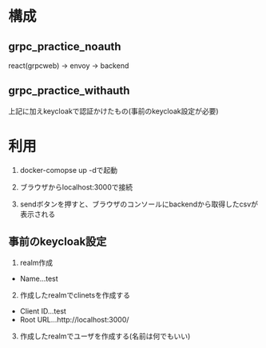 # 構成
## grpc_practice_noauth
react(grpcweb) →  envoy → backend

## grpc_practice_withauth
上記に加えkeycloakで認証かけたもの(事前のkeycloak設定が必要)

# 利用
1. docker-comopse up -dで起動

2. ブラウザからlocalhost:3000で接続

3. sendボタンを押すと、ブラウザのコンソールにbackendから取得したcsvが表示される

## 事前のkeycloak設定
1. realm作成
  - Name…test

2. 作成したrealmでclinetsを作成する
  - Client ID…test
  - Root URL…http://localhost:3000/

3. 作成したrealmでユーザを作成する(名前は何でもいい)
